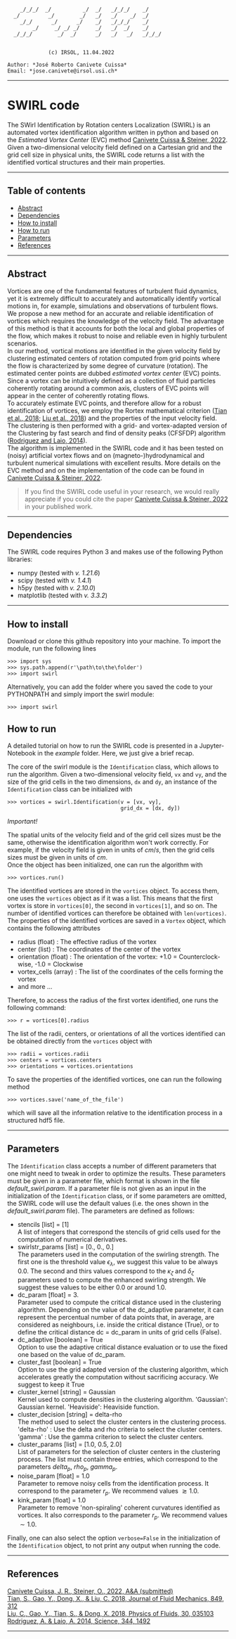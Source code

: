 ```                         
    _/_/_/  _/          _/  _/   _/_/_/    _/
  _/         _/        _/   _/   _/    _/  _/
    _/_/      _/      _/    _/   _/_/_/    _/
        _/     _/ _/ _/     _/   _/  _/    _/
  _/_/_/        _/  _/      _/   _/   _/   _/_/_/


             (c) IRSOL, 11.04.2022

Author: *José Roberto Canivete Cuissa*
Email: *jose.canivete@irsol.usi.ch*
``` 
----

# SWIRL code
The SWirl Identification by Rotation centers Localization (SWIRL) is an automated vortex identification algorithm written in python and based on the _Estimated Vortex Center_ (EVC) method [Canivete Cuissa & Steiner, 2022](#references). 
Given a two-dimensional velocity field defined on a Cartesian grid and the grid cell size in physical units, the SWIRL code returns a list with the identified vortical structures and their main properties.

----

## Table of contents
- [Abstract](#abstract)
- [Dependencies](#dependencies)
- [How to install](#how-to-install)
- [How to run](#how-to-run)
- [Parameters](#parameters)
- [References](#references)

----

## Abstract
Vortices are one of the fundamental features of turbulent fluid dynamics, yet it is extremely difficult to accurately and automatically identify vortical motions in, for example, simulations and observations of turbulent flows. We propose a new method for an accurate and reliable identification of vortices which requires the knowledge of the velocity field. The advantage of this method is that it accounts for both the local and global properties of the flow, which makes it robust to noise and reliable even in highly turbulent scenarios.  
In our method, vortical motions are identified in the given velocity field by clustering estimated centers of rotation computed from grid points where the flow is characterized by some degree of curvature (rotation). The estimated center points are dubbed _estimated vortex center_ (EVC) points. Since a vortex can be intuitively defined as a collection of fluid particles coherently rotating around a common axis, clusters of EVC points will appear in the center of coherently rotating flows.  
To accurately estimate EVC points, and therefore allow for a robust identification of vortices, we employ the Rortex mathematical criterion ([Tian et al., 2018](#references); [Liu et al., 2018](#references)) and the properties of the input velocity field. The clustering is then performed with a grid- and vortex-adapted version of the Clustering by fast search and find of density peaks (CFSFDP) algorithm ([Rodriguez and Laio, 2014](#references)).  
The algorithm is implemented in the SWIRL code and it has been tested on (noisy) artificial vortex flows and on (magneto-)hydrodynamical and turbulent numerical simulations with excellent results. More details on the EVC method and on the implementation of the code can be found in [Canivete Cuissa & Steiner, 2022](#references).

> If you find the SWIRL code useful in your research, we would really appreciate if you could cite the paper [Canivete Cuissa & Steiner, 2022](#references) in your published work.

----

## Dependencies
The SWIRL code requires Python 3 and makes use of the following Python libraries:
- numpy      (tested with _v. 1.21.6_)
- scipy      (tested with _v. 1.4.1_)
- h5py       (tested with _v. 2.10.0_)
- matplotlib (tested with _v. 3.3.2_)

----

## How to install
Download or clone this github repository into your machine. To import the module, run the following lines
```
>>> import sys
>>> sys.path.append(r'\path\to\the\folder')
>>> import swirl
```

Alternatively, you can add the folder where you saved the code to your PYTHONPATH and simply import the swirl module:
```
>>> import swirl
```

## How to run
A detailed tutorial on how to run the SWIRL code is presented in a Jupyter-Notebook in the _example_ folder. Here, we just give a brief recap.


The core of the swirl module is the `Identification` class, which allows to run the algorithm.
Given a two-dimensional velocity field, `vx` and `vy`, and the size of the grid cells in the two dimensions, `dx` and `dy`, an instance of the `Identification` class can be initialized with
```
>>> vortices = swirl.Identification(v = [vx, vy],
                                    grid_dx = [dx, dy])
```

*Important!* 

The spatial units of the velocity field and of the grid cell sizes must be the same, otherwise the identification algorithm won't work correctly. For example, if the velocity field is given in units of $cm/s$, then the grid cells sizes must be given in units of $cm$.  
Once the object has been initialized, one can run the algorithm with
```
>>> vortices.run()
```

The identified vortices are stored in the `vortices` object. To access them, one uses the `vortices` object as if it was a list. This means that the first vortex is store in `vortices[0]`, the second in `vortices[1]`, and so on. The number of identified vortices can therefore be obtained with `len(vortices)`.  
The properties of the identified vortices are saved in a `Vortex` object, which contains the following attributes
- radius (float) : The effective radius of the vortex
- center (list) : The coordinates of the center of the vortex
- orientation (float) : The orientation of the vortex: +1.0 = Counterclock-wise, -1.0 = Clockwise
- vortex_cells (array) : The list of the coordinates of the cells forming the vortex
- and more ...

Therefore, to access the radius of the first vortex identified, one runs the following command:
```
>>> r = vortices[0].radius
```

The list of the radii, centers, or orientations of all the vortices identified can be obtained directly from the `vortices` object with
```
>>> radii = vortices.radii
>>> centers = vortices.centers
>>> orientations = vortices.orientations
```

To save the properties of the identified vortices, one can run the following method
```
>>> vortices.save('name_of_the_file')
```
which will save all the information relative to the identification process in a structured hdf5 file.

----

## Parameters
The `Identification` class accepts a number of different parameters that one might need to tweak in order to optimize the results. These parameters must be given in a parameter file, which format is shown in the file _default_swirl.param_. If a parameter file is not given as an input in the initialization of the `Identification` class, or if some parameters are omitted, the SWIRL code will use the default values (i.e. the ones shown in the _default_swirl.param_ file). The parameters are defined as follows:
- stencils [list] = [1]  
    A list of integers that correspond the stencils of grid cells used for the computation of numerical derivatives. 
- swirlstr_params [list] = [0., 0., 0.]  
    The parameters used in the computation of the swirling strength. The first one is the threshold value $\epsilon_{\lambda}$, 
    we suggest this value to be always $0.0$. The second and thirs values correspond to the $\kappa_{\zeta}$ and $\delta_{\zeta}$ 
    parameters used to compute the enhanced swirling strength. We suggest these values to be either $0.0$ or around $1.0$.  
- dc_param [float] = 3.  
    Parameter used to compute the critical distance used in the 
    clustering algorithm. Depending on the value of the dc_adaptive 
    parameter, it can represent the percentual number of data points that,
    in average, are considered as neighbours, i.e. inside the critical 
    distance (True), or to define the critical distance dc = dc_param in units
    of grid cells (False).
- dc_adaptive [boolean] = True  
    Option to use the adaptive critical distance evaluation or to use the 
    fixed one based on the value of dc_param.  
- cluster_fast [boolean] = True  
    Option to use the grid adapted version of the clustering algorithm, which
    accelerates greatly the computation without sacrificing accuracy. We suggest to keep it True
- cluster_kernel [string] = Gaussian  
    Kernel used to compute densities in the clustering algorithm.
    'Gaussian': Gaussian kernel.
    'Heaviside': Heaviside function.
- cluster_decision [string] = delta-rho  
    The method used to select the cluster centers in the clustering process.
    'delta-rho' : Use the delta and rho criteria to select the cluster centers.
    'gamma' : Use the gamma criterion to select the cluster centers.
- cluster_params [list] = [1.0, 0.5, 2.0]  
    List of parameters for the selection of cluster centers in the clustering
    process. The list must contain three entries, which correspond to the parameters 
    $delta_p$, $rho_p$, $gamma_p$.
- noise_param [float] = 1.0  
    Parameter to remove noisy cells from the identification process. It correspond to the parameter
    $r_p$. We recommend values $\gtrsim 1.0$.
- kink_param [float] = 1.0  
    Parameter to remove 'non-spiraling' coherent curvatures identified as vortices. 
    It also corresponds to the parameter $r_p$. We recommend values $\sim 1.0$.
    
Finally, one can also select the option `verbose=False` in the initialization of the `Identification` object, to not print any output when running the code.

----

## References
[Canivete Cuissa, J. R., Steiner, O., 2022, A&A (submitted)](...)  
[Tian, S., Gao, Y., Dong, X., & Liu, C. 2018, Journal of Fluid Mechanics, 849, 312](https://ui.adsabs.harvard.edu/abs/2018JFM...849..312T/abstract)  
[Liu, C., Gao, Y., Tian, S., & Dong, X. 2018, Physics of Fluids, 30, 035103](https://ui.adsabs.harvard.edu/abs/2018PhFl...30c5103L/abstract)  
[Rodriguez, A. & Laio, A. 2014, Science, 344, 1492](https://ui.adsabs.harvard.edu/abs/2014Sci...344.1492R/abstract)  

----
